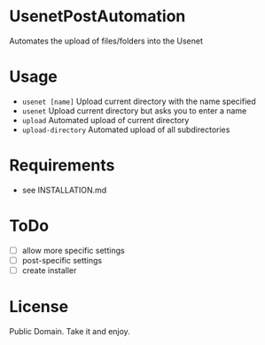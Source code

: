 # UsenetPostAutomation

Automates the upload of files/folders into the Usenet

# Usage

- `usenet [name]` Upload current directory with the name specified
- `usenet` Upload current directory but asks you to enter a name
- `upload` Automated upload of current directory
- `upload-directory` Automated upload of all subdirectories

# Requirements

- see INSTALLATION.md

# ToDo

- [ ] allow more specific settings
- [ ] post-specific settings
- [ ] create installer

# License

Public Domain. Take it and enjoy.
